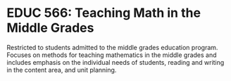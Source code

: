# EDUC 566: Teaching Math in the Middle Grades

Restricted to students admitted to the middle grades education program. Focuses on methods for teaching mathematics in the middle grades and includes emphasis on the individual needs of students, reading and writing in the content area, and unit planning.